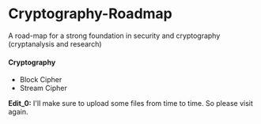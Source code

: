 # Cryptography-Roadmap
A road-map for a strong foundation in security and cryptography (cryptanalysis and research)

#### Cryptography
- Block Cipher
- Stream Cipher

**Edit_0:** I'll make sure to upload some files from time to time. So please visit again.
